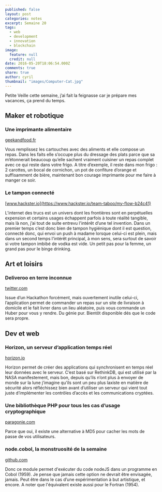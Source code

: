 ```yaml
---
published: false
layout: post
categories: notes
excerpt: Semaine 20
tags: 
  - web
  - development
  - innovation
  - blockchain
image: 
  feature: null
  credit: null
date: 2016-05-20T18:06:54.000Z
comments: true
share: true
author: cyril
thumbnail: "images/Computer-Cat.jpg"
---
```

Petite Veille cette semaine, j’ai fait la feignasse car je prépare mes vacances, ça prend du temps.

## Maker et robotique

### Une imprimante alimentaire
[geekandfood.fr](http://geekandfood.fr/imprimantes-3d-preparer-vos-repas/)

Vous remplissez les cartouches avec des aliments et elle compose un repas. Dans les faits elle s’occupe plus du dressage des plats parce que sa m’étonnerait beaucoup qu’elle sachent vraiment cuisiner un repas complet avec ce qui reste dans votre frigo. A titre d’exemple, il reste dans mon frigo : 2 carottes, un bocal de cornichon, un pot de confiture d’orange et suffisamment de bière, maintenant bon courage imprimante pour me faire à manger ce soir.

### Le tampon connecté
[www.hackster.io](https://www.hackster.io/team-taboo/my-flow-b24c41)

L’internet des trucs est un univers dont les frontières sont en perpétuelles expension et certains usages échappent parfois à toute réalité tangible, mais là non, j’ai tout de suite entrevu l'intérêt d’une tel invention. Dans un premier temps c’est donc bien de tampon hygiénique dont il est question, connecté donc, qui envoi un push à madame lorsque celui-ci est plein, mais dans un second temps l'intérêt principal, à mon sens, sera surtout de savoir si votre tampon imbibé de vodka est vide. Un petit pas pour la femme, un grand pas pour le binge drinking. 

## Art et loisirs

### Deliveroo en terre inconnue
[twitter.com](https://twitter.com/chromakode/status/731942777131425792)

Issue d’un Hackathon forcément, mais ouvertement inutile celui-ci, l’application permet de commander un repas sur un site de livraison à domicile et le fait livrer dans un lieu aléatoire, puis vous commande un Huber pour vous y rendre. Du génie pur.
Bientôt disponible dés que le code sera propre.

## Dev et web

### Horizon, un serveur d’application temps réel
[horizon.io](http://horizon.io/)

Horizon permet de créer des applications qui synchronisent en temps réel leur données avec le serveur. C’est basé sur RethinkDB, qui est utilisé par la NASA manifestement, mais bon, depuis qu’ils n’ont plus à envoyer de monde sur la lune j’imagine qu’ils sont un peu plus laxiste en matière de sécurité alors réfléchissez bien avant d’utiliser un serveur qui vient tout juste d’implémenter les contrôles d’accès et les communications cryptées.

### Une bibliothèque PHP pour tous les cas d’usage cryptographique
[paragonie.com](https://paragonie.com/blog/2016/05/solve-all-your-cryptography-problems-in-three-easy-steps-with-halite)

Parce que oui, il existe une alternative à MD5 pour cacher les mots de passe de vos utilisateurs.

### node.cobol, la monstruosité de la semaine
[github.com](https://github.com/IonicaBizau/node.cobol)

Donc ce module permet d'exécuter du code nodeJS dans un programme en Cobol (1959). Je pense que jamais cette option ne devrait être envisagée, jamais. Peut être dans le cas d’une expérimentation à but artistique, et encore. A noter que l'équivalent existe aussi pour le Fortran (1954).





